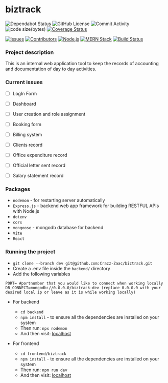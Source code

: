 # biztrack
![Dependabot Status](https://img.shields.io/badge/dependabot-active-brightgreen)
![GitHub License](https://img.shields.io/github/license/Crazz-Zaac/biztrack)
![Commit Activity](https://img.shields.io/github/commit-activity/w/Crazz-Zaac/biztrack)
![code size(bytes)](https://img.shields.io/github/languages/code-size/Crazz-Zaac/biztrack)
[![Coverage Status](https://coveralls.io/repos/github/Crazz-Zaac/biztrack/badge.svg?branch=main)](https://coveralls.io/github/Crazz-Zaac/biztrack?branch=main)
<!-- ![Tests](https://github.com/Crazz-Zaac/computer-vision-experiments/actions/workflows/py_test.yml/badge.svg) -->
[![Issues](https://img.shields.io/github/issues/Crazz-Zaac/biztrack)](https://github.com/Crazz-Zaac/biztrack/issues)
[![Contributors](https://img.shields.io/github/contributors/Crazz-Zaac/biztrack)](https://github.com/Crazz-Zaac/biztrack/graphs/contributors)
[![Node.js](https://img.shields.io/badge/node-%3E%3D14-green)](https://nodejs.org/)
[![MERN Stack](https://img.shields.io/badge/stack-MERN-blue)](#)
[![Build Status](https://img.shields.io/github/actions/workflow/status/Crazz-Zaac/biztrack/build.yml)](https://github.com/Crazz-Zaac/biztrack/actions)



### Project description

This is an internal web application tool to keep the records of accounting and documentation of day to day activities.


### Current issues
- [ ] LogIn Form
- [ ] Dashboard
- [ ] User creation and role assignment 
- [ ] Booking form
- [ ] Billing system
- [ ] Clients record
- [ ] Office expenditure record
- [ ] Official letter sent record
- [ ] Salary statement record 


### Packages 
- `nodemon` - for restarting server automatically
- `Express.js` - backend web app framework for building RESTFUL APIs with Node.js
- `dotenv` 
- `cors`
- `mongoose` - mongodb database for backend
- `Vite`
- `React` 

### Running the project
- `git clone --branch dev git@github.com:Crazz-Zaac/biztrack.git`
- Create a .env file inside the `backend/` directory
- Add the following variables
``` 
PORT= #portnumber that you would like to connect when working locally
DB_CONNECT=mongodb://0.0.0.0/biztrack-dev (replace 0.0.0.0 with your desired local ip or leave as it is while working locally)

```
- For backend
    - `cd backend` 
    - `npm install` - to ensure all the dependencies are installed on your system
    - Then run: `npx nodemon`
    - And then visit: [localhost](https://localhost:4000)

- For frontend
    - `cd frontend/biztrack`
    - `npm install` - to ensure all the dependencies are installed on your system
    - Then run: `npm run dev`
    - And then visit: [localhost](http://localhost:5173/)
